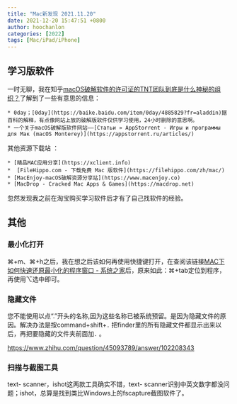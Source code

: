 ```yaml
---
title: "Mac新发现 2021.11.20"
date: 2021-12-20 15:47:51 +0800
author: hoochanlon
categories: [2022]
tags: [Mac/iPad/iPhone]
---
```


## 学习版软件

一时无聊，我在知乎[macOS破解软件的许可证的TNT团队到底是什么神秘的组织？](https://www.zhihu.com/question/319316132)了解到了一些有意思的信息：

	* 0day；[0day](https://baike.baidu.com/item/0day/4885829?fr=aladdin)据百科的解释，有点像网站上放的破解版软件仅供学习使用，24小时删除的意思啊。
	* 一个关于macOS破解版软件网站——[Статьи » AppStorrent - Игры и программы для Мак (macOS Monterey)](https://appstorrent.ru/articles/)

其他资源下载站 <!-- more -->：

	* [精品MAC应用分享](https://xclient.info)
	*  [FileHippo.com - 下载免费 Mac 版软件](https://filehippo.com/zh/mac/)
	* [MacEnjoy-macOS破解资源分享站](https://www.macenjoy.co)
	* [MacDrop - Cracked Mac Apps & Games](https://macdrop.net)

忽然发现我之前在淘宝购买学习软件后才有了自己找软件的经验。

## 其他

###  最小化打开

⌘+m、⌘+h之后，我在想之后该如何再使用快捷键打开，在查阅该链接[MAC下如何快速还原最小化的程序窗口 - 系统之家](http://www.xitongzhijia.net/xtjc/20150115/34948.html)后，原来如此：⌘+tab定位到程序，再使用⌥选中即可。

### 隐藏文件

您不能使用以点“.”开头的名称,因为这些名称已被系统预留。是因为隐藏文件的原因。解决办法是按command+shift+`.` 把finder里的所有隐藏文件都显示出来以后，再把要隐藏的文件夹前面加`.` 。

https://www.zhihu.com/question/45093789/answer/102208343

### 扫描与截图工具

text- scanner，ishot这两款工具确实不错，text- scanner识别中英文数字都没问题；ishot，总算是找到类比Windows上的fscapture截图软件了。

